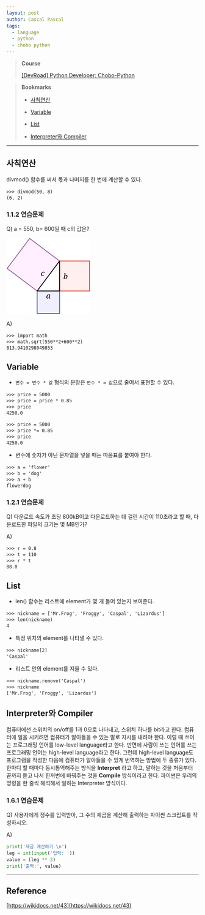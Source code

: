 ```yaml
---
layout: post
author: Cascal Pascal
tags:
  - language
  - python
  - chobo python
---
```


>**Course**
>
>[[DevRoad] Python Developer: Chobo-Python](https://cascalpascal.github.io/devroad-python-developer)

>**Bookmarks**
>
>- [사칙연산](#사칙연산)
>
>- [Variable](#variable)
>
>- [List](#list)
>
>- [Interpreter와 Compiler](#interpreter와-compiler)

---


## 사칙연산

divmod() 함수를 써서 몫과 나머지를 한 번에 계산할 수 있다.

```
>>> divmod(50, 8)
(6, 2)
```

### 1.1.2 연습문제

Q) a = 550, b= 600일 때 c의 값은?

![python-1-1-2-exercise](https://github.com/cascalpascal/cascalpascal.github.io/blob/master/assets/images/favicon/Pasted%20image%2020240312230104.png?raw=true)

A)

```
>>> import math
>>> math.sqrt(550**2+600**2)
813.9410298049853
```

## Variable

- ```변수 = 변수 * 값``` 형식의 문장은 ```변수 * = 값```으로 줄여서 표현할 수 있다.
  
```
>>> price = 5000
>>> price = price * 0.85
>>> price
4250.0
```

```
>>> price = 5000
>>> price *= 0.85
>>> price
4250.0
```

- 변수에 숫자가 아닌 문자열을 넣을 때는 따옴표를 붙여야 한다.

```
>>> a = 'flower'
>>> b = 'dog'
>>> a + b
flowerdog
```

### 1.2.1 연습문제

Q) 다운로드 속도가 초당 800kB이고 다운로드하는 데 걸린 시간이 110초라고 할 때, 다운로드한 파일의 크기는 몇 MB인가?

A)

```
>>> r = 0.8
>>> t = 110
>>> r * t
88.0
```

## List

- len() 함수는 리스트에 element가 몇 개 들어 있는지 보여준다.
  
```
>>> nickname = ['Mr.Frog', 'Froggy', 'Caspal', 'Lizardus']
>>> len(nickname)
4
```

- 특정 위치의 element를 나타낼 수 있다.

```
>>> nickname[2]
'Caspal'
```

- 리스트 안의 element를 지울 수 있다.

```
>>> nickname.remove('Caspal')
>>> nickname
['Mr.Frog', 'Froggy', 'Lizardus']
```

## Interpreter와 Compiler

컴퓨터에선 스위치의 on/off를 1과 0으로 나타내고, 스위치 하나를 bit라고 한다. 컴퓨터에 일을 시키려면 컴퓨터가 알아들을 수 있는 말로 지시를 내려야 한다. 이럴 때 쓰이는 프로그래밍 언어를 low-level language라고 한다. 반면에 사람이 쓰는 언어를 쓰는 프로그래밍 언어는 high-level language라고 한다. 그런데 high-level language도 프로그램을 작성한 다음에 컴퓨터가 알아들을 수 있게 번역하는 방법에 두 종류가 있다. 한마디 할 때마다 동시통역해주는 방식을 **Interpret** 라고 하고, 말하는 것을 처음부터 끝까지 듣고 나서 한꺼번에 바꿔주는 것을 **Compile** 방식이라고 한다. 파이썬은 우리의 명령을 한 줄씩 해석해서 일하는 Interpreter 방식이다.

### 1.6.1 연습문제

Q) 사용자에게 정수를 입력받아, 그 수의 제곱을 계산해 출력하는 파이썬 스크립트를 작성하시오.

A)

```python
print('제곱 계산하기 \n')  
leg = int(input('입력: '))  
value = (leg ** 2)  
print('출력:', value)
```





---

## Reference

[https://wikidocs.net/43](https://wikidocs.net/43)
